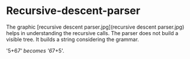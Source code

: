 # Recursive-descent-parser

The graphic [recursive descent parser.jpg](recursive descent parser.jpg) helps in understanding the recursive calls. 
The parser does not build a visible tree. 
It builds a string considering the grammar.  

'5+6*7' becomes '6*7+5'.
